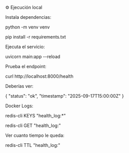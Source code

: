 ⚙️ Ejecución local

Instala dependencias:

python -m venv venv

pip install -r requirements.txt

Ejecuta el servicio:

uvicorn main:app --reload

Prueba el endpoint:

curl http://localhost:8000/health

Deberías ver:

{
"status": "ok",
"timestamp": "2025-09-17T15:00:00Z"
}

Docker Logs:

redis-cli KEYS "health_log:\*"

redis-cli GET "health_log:"

Ver cuanto tiempo le queda:

redis-cli TTL "health_log:"

